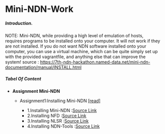 # Mini-NDN-Work

##### Introduction.

NOTE: Mini-NDN, while providing a high level of emulation of hosts, requires programs to be installed onto your computer. It will not work if they are not installed. If you do not want NDN software installed onto your computer, you can use a virtual machine, which can be quite simply set up with the provided vagrantfile, and anything else that can improve the system! source : https://7th-ndn-hackathon.named-data.net/mini-ndn-documentation/manual/INSTALL.html

##### Tabel Of Content

- <b>Assignment Mini-NDN </b>

   -  Assignment1:Installing Mini-NDN [[read] ](https://github.com/syaifulahdan/Mini-NDN-Work/tree/main/Assignment%201:Installing%20Mini-NDN)  

      - 1.Installing Mini-NDN </b>:[Source Link](https://github.com/syaifulahdan/Mini-NDN-Work/blob/main/Assignment%201:Installing%20Mini-NDN/1.Installing%20Mini-NDN.md)
      - 2.Installing NFD </b>:[Source Link](https://github.com/syaifulahdan/Mini-NDN-Work/blob/main/Assignment%201:Installing%20Mini-NDN/2.Installing%20NFD.md)
      - 3.Installing NLSR  </b>:[Source Link](https://github.com/syaifulahdan/Mini-NDN-Work/blob/main/Assignment%201:Installing%20Mini-NDN/3.Installing%20NLSR.md)
      - 4.Installing NDN-Tools  </b>:[Source Link](https://github.com/syaifulahdan/Mini-NDN-Work/blob/main/Assignment%201:Installing%20Mini-NDN/4.Installing%20NDN-Tools.md)



  

